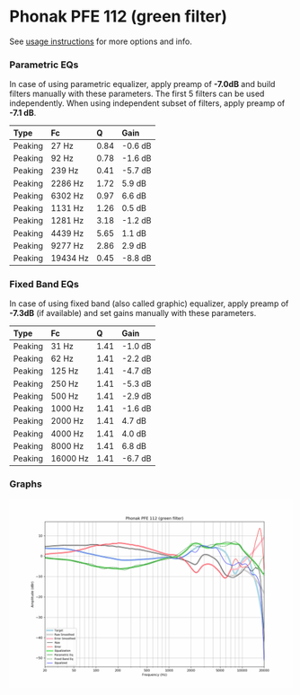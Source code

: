 # Phonak PFE 112 (green filter)
See [usage instructions](https://github.com/jaakkopasanen/AutoEq#usage) for more options and info.

### Parametric EQs
In case of using parametric equalizer, apply preamp of **-7.0dB** and build filters manually
with these parameters. The first 5 filters can be used independently.
When using independent subset of filters, apply preamp of **-7.1 dB**.

| Type    | Fc       |    Q | Gain    |
|:--------|:---------|:-----|:--------|
| Peaking | 27 Hz    | 0.84 | -0.6 dB |
| Peaking | 92 Hz    | 0.78 | -1.6 dB |
| Peaking | 239 Hz   | 0.41 | -5.7 dB |
| Peaking | 2286 Hz  | 1.72 | 5.9 dB  |
| Peaking | 6302 Hz  | 0.97 | 6.6 dB  |
| Peaking | 1131 Hz  | 1.26 | 0.5 dB  |
| Peaking | 1281 Hz  | 3.18 | -1.2 dB |
| Peaking | 4439 Hz  | 5.65 | 1.1 dB  |
| Peaking | 9277 Hz  | 2.86 | 2.9 dB  |
| Peaking | 19434 Hz | 0.45 | -8.8 dB |

### Fixed Band EQs
In case of using fixed band (also called graphic) equalizer, apply preamp of **-7.3dB**
(if available) and set gains manually with these parameters.

| Type    | Fc       |    Q | Gain    |
|:--------|:---------|:-----|:--------|
| Peaking | 31 Hz    | 1.41 | -1.0 dB |
| Peaking | 62 Hz    | 1.41 | -2.2 dB |
| Peaking | 125 Hz   | 1.41 | -4.7 dB |
| Peaking | 250 Hz   | 1.41 | -5.3 dB |
| Peaking | 500 Hz   | 1.41 | -2.9 dB |
| Peaking | 1000 Hz  | 1.41 | -1.6 dB |
| Peaking | 2000 Hz  | 1.41 | 4.7 dB  |
| Peaking | 4000 Hz  | 1.41 | 4.0 dB  |
| Peaking | 8000 Hz  | 1.41 | 6.8 dB  |
| Peaking | 16000 Hz | 1.41 | -6.7 dB |

### Graphs
![](./Phonak%20PFE%20112%20(green%20filter).png)
